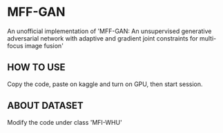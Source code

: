# MFF-GAN
An unofficial implementation of 'MFF-GAN: An unsupervised generative adversarial network with adaptive and gradient joint constraints for multi-focus image fusion'

## HOW TO USE
Copy the code, paste on kaggle and turn on GPU, then start session.

## ABOUT DATASET
Modify the code under class 'MFI-WHU'
